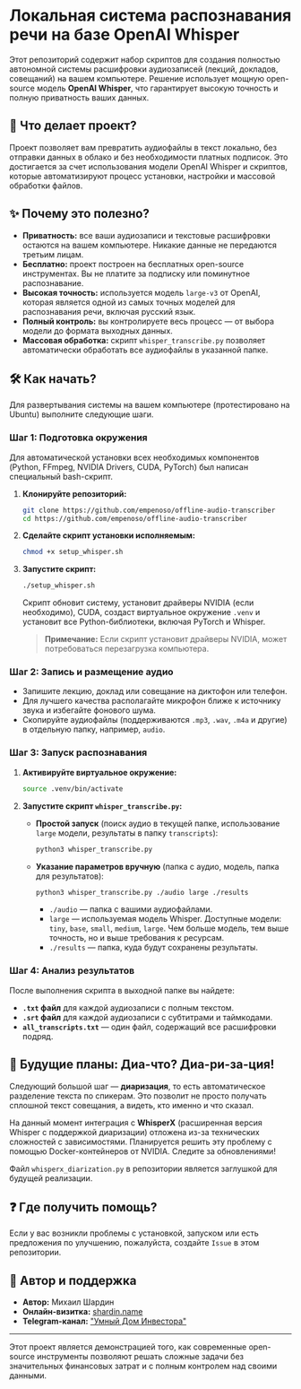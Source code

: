 # Локальная система распознавания речи на базе OpenAI Whisper

Этот репозиторий содержит набор скриптов для создания полностью автономной системы расшифровки аудиозаписей (лекций, докладов, совещаний) на вашем компьютере. Решение использует мощную open-source модель **OpenAI Whisper**, что гарантирует высокую точность и полную приватность ваших данных.

## 🚀 Что делает проект?

Проект позволяет вам превратить аудиофайлы в текст локально, без отправки данных в облако и без необходимости платных подписок. Это достигается за счет использования модели OpenAI Whisper и скриптов, которые автоматизируют процесс установки, настройки и массовой обработки файлов.

## ✨ Почему это полезно?

*   **Приватность:** все ваши аудиозаписи и текстовые расшифровки остаются на вашем компьютере. Никакие данные не передаются третьим лицам.
*   **Бесплатно:** проект построен на бесплатных open-source инструментах. Вы не платите за подписку или поминутное распознавание.
*   **Высокая точность:** используется модель `large-v3` от OpenAI, которая является одной из самых точных моделей для распознавания речи, включая русский язык.
*   **Полный контроль:** вы контролируете весь процесс — от выбора модели до формата выходных данных.
*   **Массовая обработка:** скрипт `whisper_transcribe.py` позволяет автоматически обработать все аудиофайлы в указанной папке.

## 🛠️ Как начать?

Для развертывания системы на вашем компьютере (протестировано на Ubuntu) выполните следующие шаги.

### Шаг 1: Подготовка окружения

Для автоматической установки всех необходимых компонентов (Python, FFmpeg, NVIDIA Drivers, CUDA, PyTorch) был написан специальный bash-скрипт.

1.  **Клонируйте репозиторий:**
    ```bash
    git clone https://github.com/empenoso/offline-audio-transcriber
    cd https://github.com/empenoso/offline-audio-transcriber
    ```

2.  **Сделайте скрипт установки исполняемым:**
    ```bash
    chmod +x setup_whisper.sh
    ```

3.  **Запустите скрипт:**
    ```bash
    ./setup_whisper.sh
    ```
    Скрипт обновит систему, установит драйверы NVIDIA (если необходимо), CUDA, создаст виртуальное окружение `.venv` и установит все Python-библиотеки, включая PyTorch и Whisper.

    > **Примечание:** Если скрипт установит драйверы NVIDIA, может потребоваться перезагрузка компьютера.

### Шаг 2: Запись и размещение аудио

*   Запишите лекцию, доклад или совещание на диктофон или телефон.
*   Для лучшего качества располагайте микрофон ближе к источнику звука и избегайте фонового шума.
*   Скопируйте аудиофайлы (поддерживаются `.mp3`, `.wav`, `.m4a` и другие) в отдельную папку, например, `audio`.

### Шаг 3: Запуск распознавания

1.  **Активируйте виртуальное окружение:**
    ```bash
    source .venv/bin/activate
    ```

2.  **Запустите скрипт `whisper_transcribe.py`:**

    *   **Простой запуск** (поиск аудио в текущей папке, использование `large` модели, результаты в папку `transcripts`):
        ```bash
        python3 whisper_transcribe.py
        ```

    *   **Указание параметров вручную** (папка с аудио, модель, папка для результатов):
        ```bash
        python3 whisper_transcribe.py ./audio large ./results
        ```
        *   `./audio` — папка с вашими аудиофайлами.
        *   `large` — используемая модель Whisper. Доступные модели: `tiny`, `base`, `small`, `medium`, `large`. Чем больше модель, тем выше точность, но и выше требования к ресурсам.
        *   `./results` — папка, куда будут сохранены результаты.

### Шаг 4: Анализ результатов

После выполнения скрипта в выходной папке вы найдете:
*   **`.txt` файл** для каждой аудиозаписи с полным текстом.
*   **`.srt` файл** для каждой аудиозаписи с субтитрами и таймкодами.
*   **`all_transcripts.txt`** — один файл, содержащий все расшифровки подряд.

## 🔮 Будущие планы: Диа-что? Диа-ри-за-ция!

Следующий большой шаг — **диаризация**, то есть автоматическое разделение текста по спикерам. Это позволит не просто получать сплошной текст совещания, а видеть, кто именно и что сказал.

На данный момент интеграция с **WhisperX** (расширенная версия Whisper с поддержкой диаризации) отложена из-за технических сложностей с зависимостями. Планируется решить эту проблему с помощью Docker-контейнеров от NVIDIA. Следите за обновлениями!

Файл `whisperx_diarization.py` в репозитории является заглушкой для будущей реализации.

## ❓ Где получить помощь?

Если у вас возникли проблемы с установкой, запуском или есть предложения по улучшению, пожалуйста, создайте `Issue` в этом репозитории.

## 👤 Автор и поддержка

*   **Автор:** Михаил Шардин
*   **Онлайн-визитка:** [shardin.name](https://shardin.name/)
*   **Telegram-канал:** ["Умный Дом Инвестора"](https://t.me/умный_дом_инвестора)

---
Этот проект является демонстрацией того, как современные open-source инструменты позволяют решать сложные задачи без значительных финансовых затрат и с полным контролем над своими данными.
